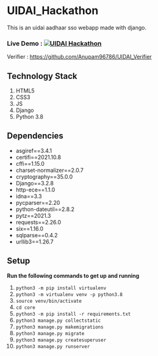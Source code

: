 # UIDAI_Hackathon

This is an uidai aadhaar sso webapp made with django.

### Live Demo : [![UIDAI Hackathon](./core/static/images/favicon.ico)](http://143.110.248.104:8000/)


Verifier : https://github.com/Anupam96786/UIDAI_Verifier

## Technology Stack

1. HTML5
2. CSS3
3. JS
4. Django
5. Python 3.8


## Dependencies

- asgiref==3.4.1
- certifi==2021.10.8
- cffi==1.15.0
- charset-normalizer==2.0.7
- cryptography==35.0.0
- Django==3.2.8
- http-ece==1.1.0
- idna==3.3
- pycparser==2.20
- python-dateutil==2.8.2
- pytz==2021.3
- requests==2.26.0
- six==1.16.0
- sqlparse==0.4.2
- urllib3==1.26.7

## Setup

**Run the following commands to get up and running**

1. `python3 -m pip install virtualenv`
2. `python3 -m virtualenv venv -p python3.8`
3. `source venv/bin/activate`
3. `cd core`
4. `python3 -m pip install -r requirements.txt`
5. `python3 manage.py collectstatic`
6. `python3 manage.py makemigrations`
7. `python3 manage.py migrate`
8. `python3 manage.py createsuperuser`
9. `python3 manage.py runserver`
